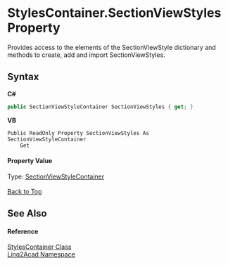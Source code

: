 # StylesContainer.SectionViewStyles Property 
 

Provides access to the elements of the SectionViewStyle dictionary and methods to create, add and import SectionViewStyles.

## Syntax

**C#**<br />
``` C#
public SectionViewStyleContainer SectionViewStyles { get; }
```

**VB**<br />
``` VB
Public ReadOnly Property SectionViewStyles As SectionViewStyleContainer
	Get
```


#### Property Value
Type: <a href="T_Linq2Acad_SectionViewStyleContainer.md#SectionViewStyleContainer-Class">SectionViewStyleContainer</a>
<br/><br/><a href="#StylesContainerSectionViewStyles-Property">Back to Top</a>

## See Also


#### Reference
<a href="T_Linq2Acad_StylesContainer.md#StylesContainer-Class">StylesContainer Class</a><br /><a href="N_Linq2Acad.md#Linq2Acad-Namespace">Linq2Acad Namespace</a><br />
